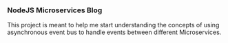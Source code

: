 ### NodeJS Microservices Blog

This project is meant to help me start understanding the concepts of using asynchronous event bus to handle events
between different Microservices.